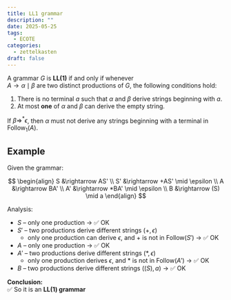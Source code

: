 ```yaml
---
title: LL1 grammar
description: ""
date: 2025-05-25
tags:
  - ECOTE
categories:
  - zettelkasten
draft: false
---
```


A grammar $G$ is **LL(1)** if and only if whenever  
$A \rightarrow \alpha \mid \beta$ are two distinct productions of $G$, the following conditions hold:

1. There is no terminal $a$ such that $\alpha$ and $\beta$ derive strings beginning with $a$.
2. At most **one** of $\alpha$ and $\beta$ can derive the empty string.

If $\beta \Rightarrow^* \epsilon$, then $\alpha$ must not derive any strings beginning with a terminal in $\text{Follow}_1(A)$.

## Example

Given the grammar:

$$
\begin{align}
S &\rightarrow AS' \\
S' &\rightarrow +AS' \mid \epsilon \\
A &\rightarrow BA' \\
A' &\rightarrow *BA' \mid \epsilon \\
B &\rightarrow (S) \mid a
\end{align}
$$

Analysis:
- $S$ – only one production → ✅ OK
- $S'$ – two productions derive different strings ($+, \epsilon$)  
  - only one production can derive $\epsilon$, and $+$ is not in Follow($S'$) → ✅ OK
- $A$ – only one production → ✅ OK
- $A'$ – two productions derive different strings ($*, \epsilon$)  
  - only one production derives $\epsilon$, and $*$ is not in Follow($A'$) → ✅ OK
- $B$ – two productions derive different strings ($(S), a$) → ✅ OK

**Conclusion:**  
✅ So it is an **LL(1) grammar**
